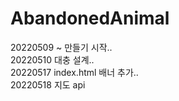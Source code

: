 # AbandonedAnimal

20220509 ~ 만들기 시작.. <br>
20220510 대충 설계..  <br>
20220517 index.html 배너 추가.. <br>
20220518 지도 api <br>
